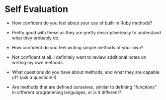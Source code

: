 # Self Evaluation

- How confident do you feel about your use of built-in Ruby methods?
* Pretty good with these as they are pretty descriptive/easy to understand what they probably do.
- How confident do you feel writing simple methods of your own?
* Not confident at all. I definitely want to review additional notes on writing my own methods.
- What questions do you have about methods, and what they are capable of? (ask a question!!!)
* Are methods that are defined ourselves, similar to defining "functions" in different programming languages, or is it different? 
